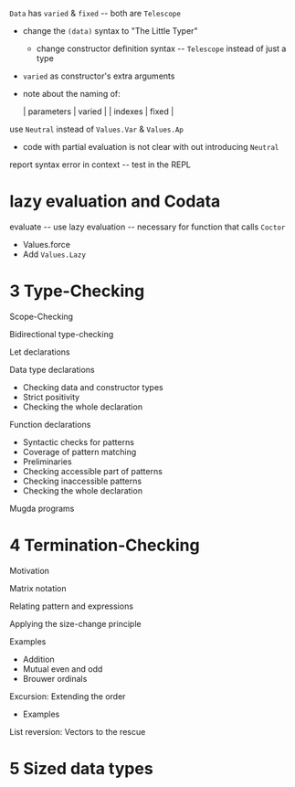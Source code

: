 `Data` has `varied` & `fixed` -- both are `Telescope`

- change the `(data)` syntax to "The Little Typer"

  - change constructor definition syntax -- `Telescope` instead of just a type

- `varied` as constructor's extra arguments

- note about the naming of:

  | parameters | varied |
  | indexes | fixed |

use `Neutral` instead of `Values.Var` & `Values.Ap`

- code with partial evaluation is not clear with out introducing `Neutral`

report syntax error in context -- test in the REPL

# lazy evaluation and Codata

evaluate -- use lazy evaluation -- necessary for function that calls `Coctor`

- Values.force
- Add `Values.Lazy`

# 3 Type-Checking

Scope-Checking

Bidirectional type-checking

Let declarations

Data type declarations

- Checking data and constructor types
- Strict positivity
- Checking the whole declaration

Function declarations

- Syntactic checks for patterns
- Coverage of pattern matching
- Preliminaries
- Checking accessible part of patterns
- Checking inaccessible patterns
- Checking the whole declaration

Mugda programs

# 4 Termination-Checking

Motivation

Matrix notation

Relating pattern and expressions

Applying the size-change principle

Examples

- Addition
- Mutual even and odd
- Brouwer ordinals

Excursion: Extending the order

- Examples

List reversion: Vectors to the rescue

# 5 Sized data types
